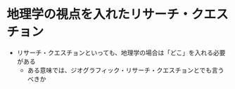 # 地理学の視点を入れたリサーチ・クエスチョン

- リサーチ・クエスチョンといっても、地理学の場合は「どこ」を入れる必要がある
  - ある意味では、ジオグラフィック・リサーチ・クエスチョンとでも言うべきか

